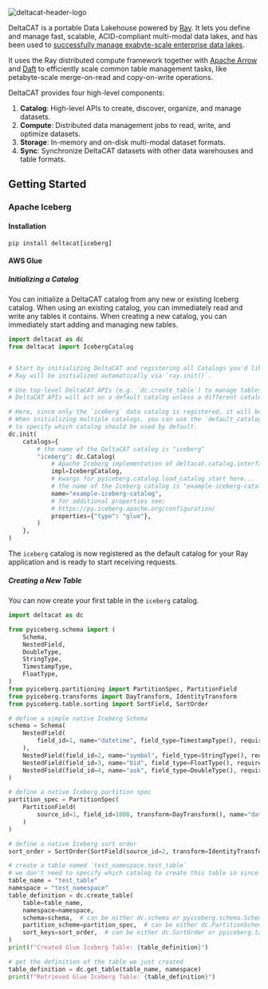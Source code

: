 ![deltacat-header-logo](media/deltacat-logo-alpha.png)

DeltaCAT is a portable Data Lakehouse powered by [Ray](https://github.com/ray-project/ray). It lets you define and manage
fast, scalable, ACID-compliant multi-modal data lakes, and has been used to [successfully manage exabyte-scale enterprise
data lakes](https://aws.amazon.com/blogs/opensource/amazons-exabyte-scale-migration-from-apache-spark-to-ray-on-amazon-ec2/).

It uses the Ray distributed compute framework together with [Apache Arrow](https://github.com/apache/arrow) and
[Daft](https://github.com/Eventual-Inc/Daft) to efficiently scale common table management tasks, like petabyte-scale
merge-on-read and copy-on-write operations.

DeltaCAT provides four high-level components:
1. **Catalog**: High-level APIs to create, discover, organize, and manage datasets.
2. **Compute**: Distributed data management jobs to read, write, and optimize datasets.
3. **Storage**: In-memory and on-disk multi-modal dataset formats.
4. **Sync**: Synchronize DeltaCAT datasets with other data warehouses and table formats.


## Getting Started

### Apache Iceberg
#### Installation
```shell
pip install deltacat[iceberg]
```

#### AWS Glue
##### Initializing a Catalog
You can initialize a DeltaCAT catalog from any new or existing Iceberg catalog. When using an existing catalog, you can
immediately read and write any tables it contains. When creating a new catalog, you can immediately start adding and
managing new tables.
```python
import deltacat as dc
from deltacat import IcebergCatalog


# Start by initializing DeltaCAT and registering all Catalogs you'd like to make available to your Ray application.
# Ray will be initialized automatically via `ray.init()`.

# Use top-level DeltaCAT APIs (e.g. `dc.create_table`) to manage tables in any registered catalog.
# DeltaCAT APIs will act on a default catalog unless a different catalog name is explicitly specified.

# Here, since only the `iceberg` data catalog is registered, it will become the default.
# When initializing multiple catalogs, you can use the `default_catalog_name` param
# to specify which catalog should be used by default.
dc.init(
    catalogs={
        # the name of the DeltaCAT catalog is "iceberg"
        "iceberg": dc.Catalog(
            # Apache Iceberg implementation of deltacat.catalog.interface
            impl=IcebergCatalog,
            # kwargs for pyiceberg.catalog.load_catalog start here...
            # the name of the Iceberg catalog is "example-iceberg-catalog"
            name="example-iceberg-catalog",
            # for additional properties see:
            # https://py.iceberg.apache.org/configuration/
            properties={"type": "glue"},
        )
    },
)
```
The `iceberg` catalog is now registered as the default catalog for your Ray application and is ready to start receiving
requests.

##### Creating a New Table
You can now create your first table in the `iceberg` catalog.

```python
import deltacat as dc

from pyiceberg.schema import (
    Schema,
    NestedField,
    DoubleType,
    StringType,
    TimestampType,
    FloatType,
)
from pyiceberg.partitioning import PartitionSpec, PartitionField
from pyiceberg.transforms import DayTransform, IdentityTransform
from pyiceberg.table.sorting import SortField, SortOrder

# define a simple native Iceberg Schema
schema = Schema(
    NestedField(
        field_id=1, name="datetime", field_type=TimestampType(), required=True
    ),
    NestedField(field_id=2, name="symbol", field_type=StringType(), required=True),
    NestedField(field_id=3, name="bid", field_type=FloatType(), required=False),
    NestedField(field_id=4, name="ask", field_type=DoubleType(), required=False),
)

# define a native Iceberg partition spec
partition_spec = PartitionSpec(
    PartitionField(
        source_id=1, field_id=1000, transform=DayTransform(), name="datetime_day"
    )
)

# define a native Iceberg sort order
sort_order = SortOrder(SortField(source_id=2, transform=IdentityTransform()))

# create a table named `test_namespace.test_table`
# we don't need to specify which catalog to create this table in since only the "iceberg" catalog is available
table_name = "test_table"
namespace = "test_namespace"
table_definition = dc.create_table(
    table=table_name,
    namespace=namespace,
    schema=schema,  # can be either dc.schema or pyiceberg.schema.Schema
    partition_scheme=partition_spec,  # can be either dc.PartitionScheme or pyiceberg.partitioning.PartitionSpec
    sort_keys=sort_order,  # can be either dc.SortOrder or pyiceberg.table.sorting.SortOrder
)
print(f"Created Glue Iceberg Table: {table_definition}")

# get the definition of the table we just created
table_definition = dc.get_table(table_name, namespace)
print(f"Retrieved Glue Iceberg Table: {table_definition}")
```
